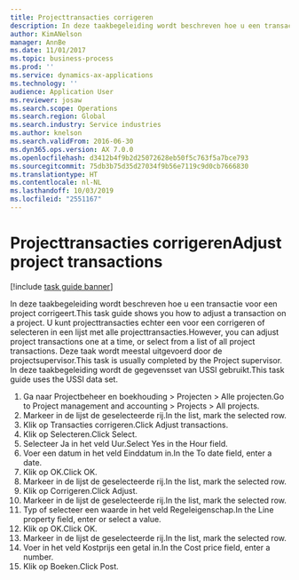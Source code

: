 ```yaml
---
title: Projecttransacties corrigeren
description: In deze taakbegeleiding wordt beschreven hoe u een transactie voor een project corrigeert.
author: KimANelson
manager: AnnBe
ms.date: 11/01/2017
ms.topic: business-process
ms.prod: ''
ms.service: dynamics-ax-applications
ms.technology: ''
audience: Application User
ms.reviewer: josaw
ms.search.scope: Operations
ms.search.region: Global
ms.search.industry: Service industries
ms.author: knelson
ms.search.validFrom: 2016-06-30
ms.dyn365.ops.version: AX 7.0.0
ms.openlocfilehash: d3412b4f9b2d25072628eb50f5c763f5a7bce793
ms.sourcegitcommit: 75db3b75d35d27034f9b56e7119c9d0cb7666830
ms.translationtype: HT
ms.contentlocale: nl-NL
ms.lasthandoff: 10/03/2019
ms.locfileid: "2551167"
---
```

# <a name="adjust-project-transactions"></a><span data-ttu-id="e91ad-103">Projecttransacties corrigeren</span><span class="sxs-lookup"><span data-stu-id="e91ad-103">Adjust project transactions</span></span>

[!include [task guide banner](../../includes/task-guide-banner.md)]

<span data-ttu-id="e91ad-104">In deze taakbegeleiding wordt beschreven hoe u een transactie voor een project corrigeert.</span><span class="sxs-lookup"><span data-stu-id="e91ad-104">This task guide shows you how to adjust a transaction on a project.</span></span> <span data-ttu-id="e91ad-105">U kunt projecttransacties echter een voor een corrigeren of selecteren in een lijst met alle projecttransacties.</span><span class="sxs-lookup"><span data-stu-id="e91ad-105">However, you can adjust project transactions one at a time, or select from a list of all project transactions.</span></span> <span data-ttu-id="e91ad-106">Deze taak wordt meestal uitgevoerd door de projectsupervisor.</span><span class="sxs-lookup"><span data-stu-id="e91ad-106">This task is usually completed by the Project supervisor.</span></span> <span data-ttu-id="e91ad-107">In deze taakbegeleiding wordt de gegevensset van USSI gebruikt.</span><span class="sxs-lookup"><span data-stu-id="e91ad-107">This task guide uses the USSI data set.</span></span>

1. <span data-ttu-id="e91ad-108">Ga naar Projectbeheer en boekhouding > Projecten > Alle projecten.</span><span class="sxs-lookup"><span data-stu-id="e91ad-108">Go to Project management and accounting > Projects > All projects.</span></span> 
2. <span data-ttu-id="e91ad-109">Markeer in de lijst de geselecteerde rij.</span><span class="sxs-lookup"><span data-stu-id="e91ad-109">In the list, mark the selected row.</span></span> 
3. <span data-ttu-id="e91ad-110">Klik op Transacties corrigeren.</span><span class="sxs-lookup"><span data-stu-id="e91ad-110">Click Adjust transactions.</span></span> 
4. <span data-ttu-id="e91ad-111">Klik op Selecteren.</span><span class="sxs-lookup"><span data-stu-id="e91ad-111">Click Select.</span></span> 
5. <span data-ttu-id="e91ad-112">Selecteer Ja in het veld Uur.</span><span class="sxs-lookup"><span data-stu-id="e91ad-112">Select Yes in the Hour field.</span></span> 
6. <span data-ttu-id="e91ad-113">Voer een datum in het veld Einddatum in.</span><span class="sxs-lookup"><span data-stu-id="e91ad-113">In the To date field, enter a date.</span></span> 
7. <span data-ttu-id="e91ad-114">Klik op OK.</span><span class="sxs-lookup"><span data-stu-id="e91ad-114">Click OK.</span></span> 
8. <span data-ttu-id="e91ad-115">Markeer in de lijst de geselecteerde rij.</span><span class="sxs-lookup"><span data-stu-id="e91ad-115">In the list, mark the selected row.</span></span> 
9. <span data-ttu-id="e91ad-116">Klik op Corrigeren.</span><span class="sxs-lookup"><span data-stu-id="e91ad-116">Click Adjust.</span></span> 
10. <span data-ttu-id="e91ad-117">Markeer in de lijst de geselecteerde rij.</span><span class="sxs-lookup"><span data-stu-id="e91ad-117">In the list, mark the selected row.</span></span> 
11. <span data-ttu-id="e91ad-118">Typ of selecteer een waarde in het veld Regeleigenschap.</span><span class="sxs-lookup"><span data-stu-id="e91ad-118">In the Line property field, enter or select a value.</span></span> 
12. <span data-ttu-id="e91ad-119">Klik op OK.</span><span class="sxs-lookup"><span data-stu-id="e91ad-119">Click OK.</span></span> 
13. <span data-ttu-id="e91ad-120">Markeer in de lijst de geselecteerde rij.</span><span class="sxs-lookup"><span data-stu-id="e91ad-120">In the list, mark the selected row.</span></span> 
14. <span data-ttu-id="e91ad-121">Voer in het veld Kostprijs een getal in.</span><span class="sxs-lookup"><span data-stu-id="e91ad-121">In the Cost price field, enter a number.</span></span> 
15. <span data-ttu-id="e91ad-122">Klik op Boeken.</span><span class="sxs-lookup"><span data-stu-id="e91ad-122">Click Post.</span></span> 
